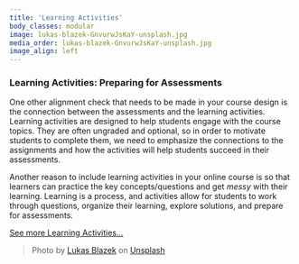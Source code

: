 ```yaml
---
title: 'Learning Activities'
body_classes: modular
image: lukas-blazek-GnvurwJsKaY-unsplash.jpg
media_order: lukas-blazek-GnvurwJsKaY-unsplash.jpg
image_align: left
---
```


### Learning Activities: Preparing for Assessments
One other alignment check that needs to be made in your course design is the connection between the assessments and the learning activities.  Learning activities are designed to help students engage with the course topics.  They are often ungraded and optional, so in order to motivate students to complete them, we need to emphasize the connections to the assignments and how the activities will help students succeed in their assessments.

Another reason to include learning activities in your online course is so that learners can practice the key concepts/questions and get *messy* with their learning.  Learning is a process, and activities allow for students to work through questions, organize their learning, explore solutions, and prepare for assessments.   


[See more Learning Activities...](https://multi-access.twu.ca/assessment/activities)

> Photo by <a href="https://unsplash.com/@goumbik?utm_source=unsplash&utm_medium=referral&utm_content=creditCopyText">Lukas Blazek</a> on <a href="https://unsplash.com/s/photos/desk?utm_source=unsplash&utm_medium=referral&utm_content=creditCopyText">Unsplash</a>
